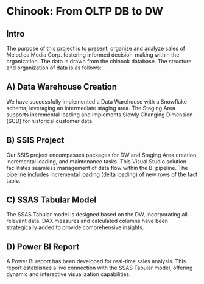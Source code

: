 # Chinook: From OLTP DB to DW
## Intro
The purpose of this project is to present, organize and analyze sales of Melodica Media Corp. fostering informed decision-making within the organization. The data is drawn from the chinook database. The structure and organization of data is as follows:

## A) Data Warehouse Creation
We have successfully implemented a Data Warehouse with a Snowflake schema, leveraging an intermediate staging area. The Staging Area supports incremental loading and implements Slowly Changing Dimension (SCD) for historical customer data.

## B) SSIS Project
Our SSIS project encompasses packages for DW and Staging Area creation, incremental loading, and maintenance tasks. This Visual Studio solution facilitates seamless management of data flow within the BI pipeline. The pipeline includes incremental loading (delta loading) of new rows of the fact table.

## C) SSAS Tabular Model
The SSAS Tabular model is designed based on the DW, incorporating all relevant data. DAX measures and calculated columns have been strategically added to provide comprehensive insights.

## D) Power BI Report
A Power BI report has been developed for real-time sales analysis. This report establishes a live connection with the SSAS Tabular model, offering dynamic and interactive visualization capabilities. 
